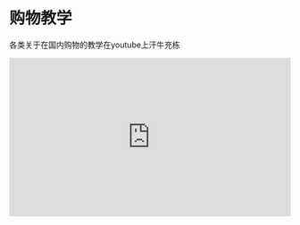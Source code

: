 # 购物教学

各类关于在国内购物的教学在youtube上汗牛充栋
<div style="max-width:640px; margin:0 auto 10px;" >
<div 
style="position: relative; 
width:100%;
padding-bottom:56.25%; 
height:0;">
<iframe style="position: absolute;top: 0;left: 0;width: 100%;height: 100%;"  src="https://www.youtube.com/embed/xaZUNyHlorc" frameborder="0" allowfullscreen></iframe>
</div>
</div>